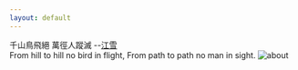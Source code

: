 ```yaml
---
layout: default
---
```


千山鳥飛絕 萬徑人蹤滅 --<a href="https://ctext.org/wiki.pl?if=gb&chapter=281778&remap=gb#江雪">江雪</a><br/>
From hill to hill no bird in flight, From path to path no man in sight.
![about](/homepage.jpeg)
